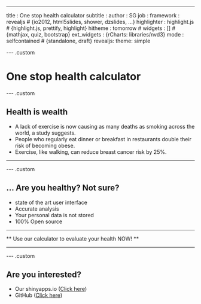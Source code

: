 ---
title       : One stop health calculator
subtitle    : 
author      : SG
job         : 
framework   : revealjs        # {io2012, html5slides, shower, dzslides, ...}
highlighter : highlight.js  # {highlight.js, prettify, highlight}
hitheme     : tomorrow      # 
widgets     : []           # {mathjax, quiz, bootstrap}
ext_widgets : {rCharts: libraries/nvd3}
mode        : selfcontained # {standalone, draft}
revealjs:
  theme: simple

--- .custom

# One stop health calculator


--- .custom

## Health is wealth

 - A lack of exercise is now causing as many deaths as smoking across the world, a study suggests.
 - People who regularly eat dinner or breakfast in restaurants double their risk of becoming obese.
 - Exercise, like walking, can reduce breast cancer risk by 25%.


- - -

--- .custom

## ... Are you healthy? Not sure? 

 - state of the art user interface
 - Accurate analysis
 - Your personal data is not stored
 - 100% Open source 
 
 
- - - 
** Use our calculator to evaluate your health NOW!  **
- - -


--- .custom

## Are you interested?

- Our shinyapps.io ([Click here](http://bit.ly/1kLwP06))
- GitHub ([Click here](http://bit.ly/1nrtceI))







